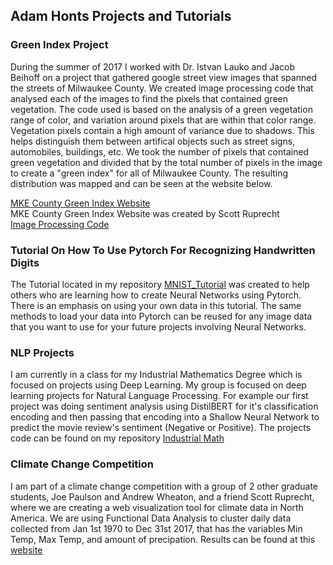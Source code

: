 ## Adam Honts Projects and Tutorials

### Green Index Project

During the summer of 2017 I worked with Dr. Istvan Lauko and Jacob Beihoff on a project that gathered google street view images that spanned the streets of Milwaukee County. We created image processing code that analysed each of the images to find the pixels that contained green vegetation. The code used is based on the analysis of a green vegetation range of color, and variation around pixels that are within that color range. Vegetation pixels contain a high amount of variance due to shadows. This helps distinguish them between artifical objects such as street signs, automobiles, buildings, etc. We took the number of pixels that contained green vegetation and divided that by the total number of pixels in the image to create a "green index" for all of Milwaukee County. The resulting distribution was mapped and can be seen at the website below.

[MKE County Green Index Website](https://mke-green-index.netlify.com/)<br />
MKE County Green Index Website was created by Scott Ruprecht<br />
[Image Processing Code](https://github.com/hadam1993/MKECountyGreenIndex)

### Tutorial On How To Use Pytorch For Recognizing Handwritten Digits

The Tutorial located in my repository [MNIST_Tutorial](https://github.com/hadam1993/MNIST_Tutorial) was created to help others who are learning how to create Neural Networks using Pytorch. There is an emphasis on using your own data in this tutorial. The same methods to load your data into Pytorch can be reused for any image data that you want to use for your future projects involving Neural Networks. 

### NLP Projects

I am currently in a class for my Industrial Mathematics Degree which is focused on projects using Deep Learning. My group is focused on deep learning projects for Natural Language Processing. For example our first project was doing sentiment analysis using DistilBERT for it's classification encoding and then passing that encoding into a Shallow Neural Network to predict the movie review's sentiment (Negative or Positive). The projects code can be found on my repository [Industrial Math](https://github.com/hadam1993/Industrial_Math)

### Climate Change Competition

I am part of a climate change competition with a group of 2 other graduate students, Joe Paulson and Andrew Wheaton, and a friend Scott Ruprecht, where we are creating a web visualization tool for climate data in North America. We are using Functional Data Analysis to cluster daily data collected from Jan 1st 1970 to Dec 31st 2017, that has the variables Min Temp, Max Temp, and amount of precipation. Results can be found at this [website](https://adamhonts.z14.web.core.windows.net/)
